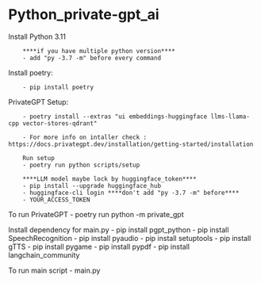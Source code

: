 # Python_private-gpt_ai

Install Python 3.11 

        ****if you have multiple python version****
        - add "py -3.7 -m" before every command


Install poetry:

        - pip install poetry

PrivateGPT Setup:
        
        - poetry install --extras "ui embeddings-huggingface llms-llama-cpp vector-stores-qdrant"

        - For more info on intaller check : https://docs.privategpt.dev/installation/getting-started/installation

        Run setup
        - poetry run python scripts/setup

        ****LLM model maybe lock by huggingface_token****
        - pip install --upgrade huggingface_hub
        - huggingface-cli login ****don't add "py -3.7 -m" before****
        - YOUR_ACCESS_TOKEN

To run PrivateGPT
        - poetry run python -m private_gpt


Install dependency for main.py
        - pip install pgpt_python
        - pip install SpeechRecognition
        - pip install pyaudio
        - pip install setuptools
        - pip install gTTS
        - pip install pygame 
        - pip install pypdf
        - pip install langchain_community

To run main script
        - main.py
